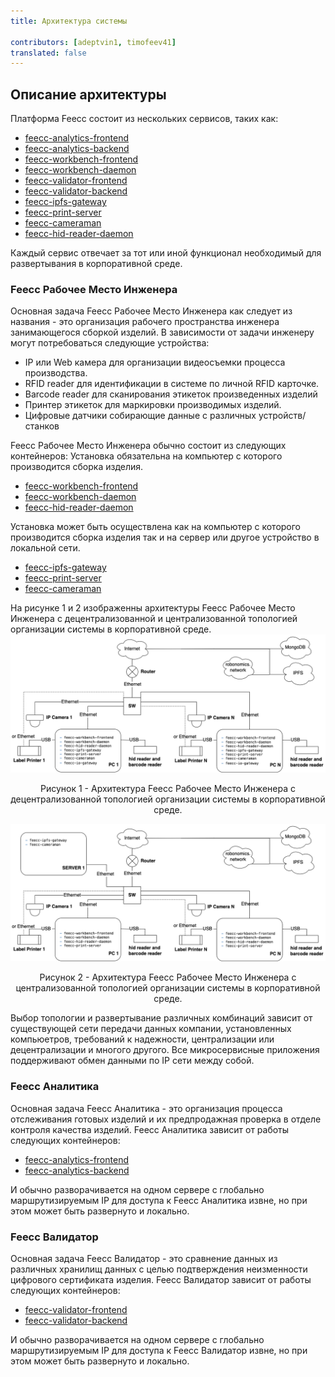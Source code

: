 ```yaml
---
title: Архитектура системы
 
contributors: [adeptvin1, timofeev41]
translated: false
---
```

## Описание архитектуры
Платформа Feecc состоит из нескольких сервисов, таких как:
- [feecc-analytics-frontend](https://github.com/Multi-Agent-io/feecc-analytics-frontend)
- [feecc-analytics-backend](https://github.com/Multi-Agent-io/feecc-analytics-backend)
- [feecc-workbench-frontend](https://github.com/Multi-Agent-io/feecc-workbench-frontend)
- [feecc-workbench-daemon](https://github.com/Multi-Agent-io/feecc-workbench-daemon)
- [feecc-validator-frontend](https://github.com/Multi-Agent-io/feecc-validator-frontend)
- [feecc-validator-backend](https://github.com/Multi-Agent-io/feecc-validator-backend)
- [feecc-ipfs-gateway](https://github.com/Multi-Agent-io/feecc-ipfs-gateway)
- [feecc-print-server](https://github.com/Multi-Agent-io/feecc-print-server)
- [feecc-cameraman](https://github.com/Multi-Agent-io/feecc-cameraman)
- [feecc-hid-reader-daemon](https://github.com/Multi-Agent-io/feecc-hid-reader-daemon)
  
Каждый сервис отвечает за тот или иной функционал необходимый для развертывания в корпоративной среде.

### Feecc Рабочее Место Инженера
Основная задача Feecc Рабочее Место Инженера как следует из названия - это организация рабочего пространства инженера занимающегося сборкой изделий. В зависимости от задачи инженеру могут потребоваться следующие устройства:
- IP или Web камера для организации видеосъемки процесса производства.
- RFID reader для идентификации в системе по личной RFID карточке.
- Barcode reader для сканирования этикеток произведенных изделий
- Принтер этикеток для маркировки производимых изделий. 
- Цифровые датчики собирающие данные с различных устройств/станков
  
Feecc Рабочее Место Инженера обычно состоит из следующих контейнеров:
Установка обязательна на компьютер с которого производится сборка изделия.
- [feecc-workbench-frontend](https://github.com/Multi-Agent-io/feecc-workbench-frontend)
- [feecc-workbench-daemon](https://github.com/Multi-Agent-io/feecc-workbench-daemon)
- [feecc-hid-reader-daemon](https://github.com/Multi-Agent-io/feecc-hid-reader-daemon)

Установка может быть осуществлена как на компьютер с которого производится сборка изделия так и на сервер или другое устройство в локальной сети.
- [feecc-ipfs-gateway](https://github.com/Multi-Agent-io/feecc-ipfs-gateway)
- [feecc-print-server](https://github.com/Multi-Agent-io/feecc-print-server)
- [feecc-cameraman](https://github.com/Multi-Agent-io/feecc-cameraman)

На рисунке 1 и 2 изображенны архитектуры Feecc Рабочее Место Инженера с децентрализованной и централизованной топологией организации системы в корпоративной среде.
![architec1](../images/feecc-system-architecture/picture1.png)

<p align="center">
Рисунок 1 - Архитектура Feecc Рабочее Место Инженера с децентрализованной топологией организации системы в корпоративной среде.
</p>

![architec2](../images/feecc-system-architecture/picture2.png)

<p align="center">
Рисунок 2 - Архитектура Feecc Рабочее Место Инженера с централизованной топологией организации системы в корпоративной среде.
</p>

Выбор топологии и развертывание различных комбинаций зависит от существующей сети передачи данных компании, установленных компьюетров, требований к надежности, централизации или децентрализации и многого другого. Все микросервисные приложения поддерживают обмен данными по IP сети между собой.  

### Feecc Аналитика
Основная задача Feecc Аналитика - это организация процесса отслеживания готовых изделий и их предпродажная проверка в отделе контроля качества изделий.
Feecc Аналитика зависит от работы следующих контейнеров:
- [feecc-analytics-frontend](https://github.com/Multi-Agent-io/feecc-analytics-frontend)
- [feecc-analytics-backend](https://github.com/Multi-Agent-io/feecc-analytics-backend)

И обычно разворачивается на одном сервере с глобально маршрутизируемым IP для доступа к Feecc Аналитика извне, но при этом может быть развернуто и локально. 

### Feecc Валидатор
Основная задача Feecc Валидатор - это сравнение данных из различных хранилищ данных с целью подтверждения неизменности цифрового сертификата изделия. 
Feecc Валидатор зависит от работы следующих контейнеров:
- [feecc-validator-frontend](https://github.com/Multi-Agent-io/feecc-validator-frontend)
- [feecc-validator-backend](https://github.com/Multi-Agent-io/feecc-validator-backend)
  
И обычно разворачивается на одном сервере с глобально маршрутизируемым IP для доступа к Feecc Валидатор извне, но при этом может быть развернуто и локально. 